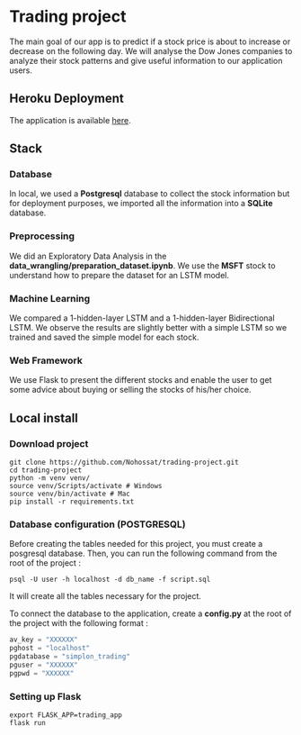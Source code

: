 # Trading project

The main goal of our app is to predict if a stock price is about to increase or decrease on the following day. We will analyse the Dow Jones companies to analyze their stock patterns and give useful information to our application users. 

## Heroku Deployment

The application is available [here](https://trading-app-simplon.herokuapp.com/). 

## Stack

### Database

In local, we used a **Postgresql** database to collect the stock information but for deployment purposes, we imported all the information into a **SQLite** database. 

### Preprocessing

We did an Exploratory Data Analysis in the **data_wrangling/preparation_dataset.ipynb**. 
We use the **MSFT** stock to understand how to prepare the dataset for an LSTM model.

### Machine Learning

We compared a 1-hidden-layer LSTM and a 1-hidden-layer Bidirectional LSTM. We observe the results are slightly better with a simple LSTM so we trained and saved the simple model for each stock.

### Web Framework

We use Flask to present the different stocks and enable the user to get some advice about buying or selling the stocks of his/her choice.

## Local install

### Download project

```shell
git clone https://github.com/Nohossat/trading-project.git
cd trading-project
python -m venv venv/
source venv/Scripts/activate # Windows
source venv/bin/activate # Mac
pip install -r requirements.txt
```

### Database configuration (POSTGRESQL)
 
Before creating the tables needed for this project, you must create a posgresql database. Then, you can run the following command from the root of the project : 

```shell
psql -U user -h localhost -d db_name -f script.sql
```

It will create all the tables necessary for the project.

To connect the database to the application, create a **config.py** at the root of the project with the following format : 

```python
av_key = "XXXXXX"
pghost = "localhost"
pgdatabase = "simplon_trading"
pguser = "XXXXXX"
pgpwd = "XXXXXX"
```

### Setting up Flask

```shell
export FLASK_APP=trading_app
flask run
```
